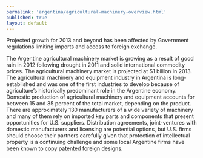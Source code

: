 ```yaml
--- 
permalink: 'argentina/agricultural-machinery-overview.html' 
published: true 
layout: default
---
```

Projected growth for 2013 and beyond has been affected by Government regulations limiting imports and access to foreign exchange.

The Argentine agricultural machinery market is growing as a result of good rain in 2012 following drought in 2011 and solid international commodity prices. The agricultural machinery market is projected at $1 billion in 2013. The agricultural machinery and equipment industry in Argentina is long-established and was one of the first industries to develop because of agriculture’s historically predominant role in the Argentine economy. Domestic production of agricultural machinery and equipment accounts for between 15 and 35 percent of the total market, depending on the product. There are approximately 130 manufacturers of a wide variety of machinery and many of them rely on imported key parts and components that present opportunities for U.S. suppliers. Distribution agreements, joint-ventures with domestic manufacturers and licensing are potential options, but U.S. firms should choose their partners carefully given that protection of intellectual property is a continuing challenge and some local Argentine firms have been known to copy patented foreign designs.
